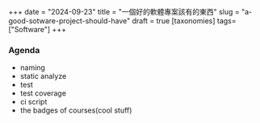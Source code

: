 +++
date = "2024-09-23"
title = "一個好的軟體專案該有的東西"
slug = "a-good-sotware-project-should-have"
draft = true
[taxonomies]
tags=["Software"]
+++

### Agenda

- naming
- static analyze
- test
- test coverage
- ci script
- the badges of courses(cool stuff)
